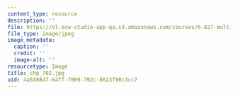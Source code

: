 ```yaml
---
content_type: resource
description: ''
file: https://ol-ocw-studio-app-qa.s3.amazonaws.com/courses/6-827-multithreaded-parallelism-languages-and-compilers-fall-2002/4a63884764fff009792c8623f90c3cc7_chp_702.jpg
file_type: image/jpeg
image_metadata:
  caption: ''
  credit: ''
  image-alt: ''
resourcetype: Image
title: chp_702.jpg
uid: 4a638847-64ff-f009-792c-8623f90c3cc7
---
```

